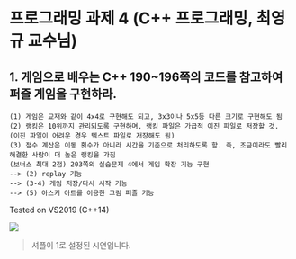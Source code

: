 프로그래밍 과제 4 (C++ 프로그래밍, 최영규 교수님)
=============
## 1. 게임으로 배우는 C++ 190~196쪽의 코드를 참고하여 퍼즐 게임을 구현하라.
```
(1) 게임은 교재와 같이 4x4로 구현해도 되고, 3x3이나 5x5등 다른 크기로 구현해도 됨
(2) 랭킹은 10위까지 관리되도록 구현하며, 랭킹 파일은 가급적 이진 파일로 저장할 것. (이진 파일이 어려운 경우 텍스트 파일로 저장해도 됨)
(3) 점수 계산은 이동 횟수가 아니라 시간을 기준으로 처리하도록 함. 즉, 조금이라도 빨리 해결한 사람이 더 높은 랭킹을 가짐
(보너스 최대 2점) 203쪽의 실습문제 4에서 게임 확장 기능 구현
--> (2) replay 기능
--> (3-4) 게임 저장/다시 시작 기능
--> (5) 아스키 아트를 이용한 그림 퍼즐 기능
```
Tested on VS2019 (C++14)


![](https://user-images.githubusercontent.com/58779799/112709105-c818c700-8ef9-11eb-8353-3517ef9fa39f.gif)
> 셔플이 1로 설정된 시연입니다.
